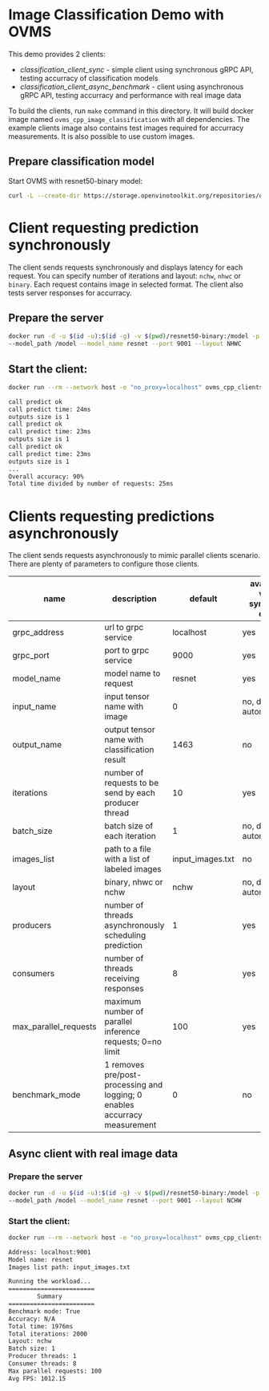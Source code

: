 # Image Classification Demo with OVMS

This demo provides 2 clients:
- _classification_client_sync_ - simple client using synchronous gRPC API, testing accurracy of classification models
- _classification_client_async_benchmark_ - client using asynchronous gRPC API, testing accurracy and performance with real image data

To build the clients, run `make` command in this directory. It will build docker image named `ovms_cpp_image_classification` with all dependencies.
The example clients image also contains test images required for accurracy measurements. It is also possible to use custom images.

## Prepare classification model

Start OVMS with resnet50-binary model:
```bash
curl -L --create-dir https://storage.openvinotoolkit.org/repositories/open_model_zoo/2021.4/models_bin/3/resnet50-binary-0001/FP32-INT1/resnet50-binary-0001.bin -o resnet50-binary/1/model.bin https://storage.openvinotoolkit.org/repositories/open_model_zoo/2021.4/models_bin/3/resnet50-binary-0001/FP32-INT1/resnet50-binary-0001.xml -o resnet50-binary/1/model.xml
```

# Client requesting prediction synchronously

The client sends requests synchronously and displays latency for each request.
You can specify number of iterations and layout: `nchw`, `nhwc` or `binary`.
Each request contains image in selected format.
The client also tests server responses for accurracy.

## Prepare the server
```bash
docker run -d -u $(id -u):$(id -g) -v $(pwd)/resnet50-binary:/model -p 9001:9001 openvino/model_server:latest \
--model_path /model --model_name resnet --port 9001 --layout NHWC
```

## Start the client:
```bash
docker run --rm --network host -e "no_proxy=localhost" ovms_cpp_clients ./classification_client_sync --grpc_port=9001 --iterations=10 --layout="binary"

call predict ok
call predict time: 24ms
outputs size is 1
call predict ok
call predict time: 23ms
outputs size is 1
call predict ok
call predict time: 23ms
outputs size is 1
...
Overall accuracy: 90%
Total time divided by number of requests: 25ms
```

# Clients requesting predictions asynchronously

The client sends requests asynchronously to mimic parallel clients scenario.
There are plenty of parameters to configure those clients.

| name | description | default | available with synthetic data |
| --- | --- | --- | --- |
| grpc_address | url to grpc service | localhost | yes |
| grpc_port | port to grpc service | 9000 | yes |
| model_name | model name to request | resnet | yes |
| input_name | input tensor name with image | 0 | no, deduced automatically |
| output_name | output tensor name with classification result | 1463 | no |
| iterations | number of requests to be send by each producer thread | 10 | yes |
| batch_size | batch size of each iteration | 1 | no, deduced automatically |
| images_list | path to a file with a list of labeled images | input_images.txt | no |
| layout | binary, nhwc or nchw | nchw | no, deduced automatically |
| producers | number of threads asynchronously scheduling prediction | 1 | yes |
| consumers | number of threads receiving responses | 8 | yes |
| max_parallel_requests | maximum number of parallel inference requests; 0=no limit | 100 | yes |
| benchmark_mode | 1 removes pre/post-processing and logging; 0 enables accurracy measurement | 0 | no |

## Async client with real image data

### Prepare the server
```bash
docker run -d -u $(id -u):$(id -g) -v $(pwd)/resnet50-binary:/model -p 9001:9001 openvino/model_server:latest \
--model_path /model --model_name resnet --port 9001 --layout NCHW
```

### Start the client:
```bash
docker run --rm --network host -e "no_proxy=localhost" ovms_cpp_clients ./classification_client_async_benchmark --grpc_port=9001 --layout="nchw" --iterations=2000 --batch_size=1 --max_parallel_requests=100 --consumers=8 --producers=1 --benchmark_mode=1

Address: localhost:9001
Model name: resnet
Images list path: input_images.txt

Running the workload...
========================
        Summary
========================
Benchmark mode: True
Accuracy: N/A
Total time: 1976ms
Total iterations: 2000
Layout: nchw
Batch size: 1
Producer threads: 1
Consumer threads: 8
Max parallel requests: 100
Avg FPS: 1012.15
```